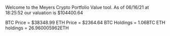 Welcome to the Meyers Crypto Portfolio Value tool. 
As of 06/16/21 at 18:25:52 our valuation is $104400.64 

BTC Price = $38348.99
 ETH Price = $2364.64
BTC Holdings = 1.06BTC
 ETH holdings = 26.960005962ETH 
